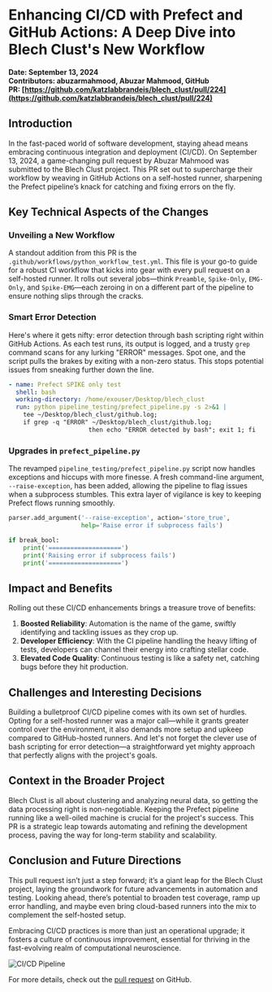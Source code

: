# Enhancing CI/CD with Prefect and GitHub Actions: A Deep Dive into Blech Clust's New Workflow

**Date: September 13, 2024**  
**Contributors: abuzarmahmood, Abuzar Mahmood, GitHub**  
**PR: [https://github.com/katzlabbrandeis/blech_clust/pull/224](https://github.com/katzlabbrandeis/blech_clust/pull/224)**

## Introduction

In the fast-paced world of software development, staying ahead means embracing continuous integration and deployment (CI/CD). On September 13, 2024, a game-changing pull request by Abuzar Mahmood was submitted to the Blech Clust project. This PR set out to supercharge their workflow by weaving in GitHub Actions on a self-hosted runner, sharpening the Prefect pipeline’s knack for catching and fixing errors on the fly.

## Key Technical Aspects of the Changes

### Unveiling a New Workflow

A standout addition from this PR is the `.github/workflows/python_workflow_test.yml`. This file is your go-to guide for a robust CI workflow that kicks into gear with every pull request on a self-hosted runner. It rolls out several jobs—think `Preamble`, `Spike-Only`, `EMG-Only`, and `Spike-EMG`—each zeroing in on a different part of the pipeline to ensure nothing slips through the cracks.

### Smart Error Detection

Here's where it gets nifty: error detection through bash scripting right within GitHub Actions. As each test runs, its output is logged, and a trusty `grep` command scans for any lurking "ERROR" messages. Spot one, and the script pulls the brakes by exiting with a non-zero status. This stops potential issues from sneaking further down the line.

```yaml
- name: Prefect SPIKE only test
  shell: bash
  working-directory: /home/exouser/Desktop/blech_clust
  run: python pipeline_testing/prefect_pipeline.py -s 2>&1 |
    tee ~/Desktop/blech_clust/github.log;
    if grep -q "ERROR" ~/Desktop/blech_clust/github.log;
                      then echo "ERROR detected by bash"; exit 1; fi
```

### Upgrades in `prefect_pipeline.py`

The revamped `pipeline_testing/prefect_pipeline.py` script now handles exceptions and hiccups with more finesse. A fresh command-line argument, `--raise-exception`, has been added, allowing the pipeline to flag issues when a subprocess stumbles. This extra layer of vigilance is key to keeping Prefect flows running smoothly.

```python
parser.add_argument('--raise-exception', action='store_true',
                    help='Raise error if subprocess fails')

if break_bool:
    print('====================')
    print('Raising error if subprocess fails')
    print('====================')
```

## Impact and Benefits

Rolling out these CI/CD enhancements brings a treasure trove of benefits:

1. **Boosted Reliability**: Automation is the name of the game, swiftly identifying and tackling issues as they crop up.
2. **Developer Efficiency**: With the CI pipeline handling the heavy lifting of tests, developers can channel their energy into crafting stellar code.
3. **Elevated Code Quality**: Continuous testing is like a safety net, catching bugs before they hit production.

## Challenges and Interesting Decisions

Building a bulletproof CI/CD pipeline comes with its own set of hurdles. Opting for a self-hosted runner was a major call—while it grants greater control over the environment, it also demands more setup and upkeep compared to GitHub-hosted runners. And let's not forget the clever use of bash scripting for error detection—a straightforward yet mighty approach that perfectly aligns with the project's goals.

## Context in the Broader Project

Blech Clust is all about clustering and analyzing neural data, so getting the data processing right is non-negotiable. Keeping the Prefect pipeline running like a well-oiled machine is crucial for the project's success. This PR is a strategic leap towards automating and refining the development process, paving the way for long-term stability and scalability.

## Conclusion and Future Directions

This pull request isn’t just a step forward; it’s a giant leap for the Blech Clust project, laying the groundwork for future advancements in automation and testing. Looking ahead, there’s potential to broaden test coverage, ramp up error handling, and maybe even bring cloud-based runners into the mix to complement the self-hosted setup.

Embracing CI/CD practices is more than just an operational upgrade; it fosters a culture of continuous improvement, essential for thriving in the fast-evolving realm of computational neuroscience.

![CI/CD Pipeline](https://example.com/cicd-pipeline.png)

For more details, check out the [pull request](https://github.com/katzlabbrandeis/blech_clust/pull/224) on GitHub.